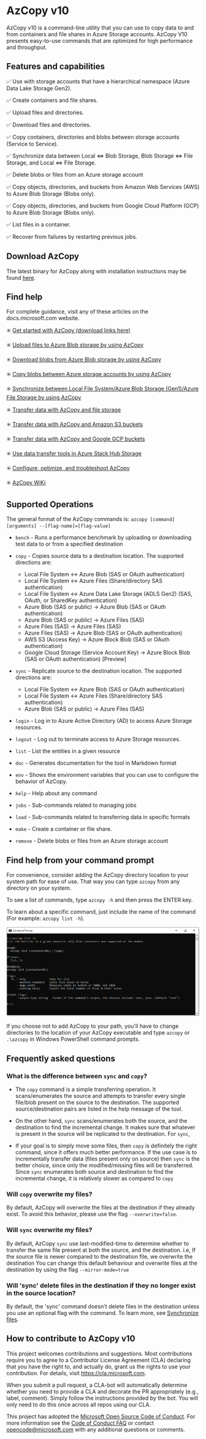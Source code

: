 # AzCopy v10
AzCopy v10 is a command-line utility that you can use to copy data to and from containers and file shares in Azure Storage accounts.
AzCopy V10 presents easy-to-use commands that are optimized for high performance and throughput.

## Features and capabilities

:white_check_mark: Use with storage accounts that have a hierarchical namespace (Azure Data Lake Storage Gen2).

:white_check_mark: Create containers and file shares.

:white_check_mark: Upload files and directories.

:white_check_mark: Download files and directories.

:white_check_mark: Copy containers, directories and blobs between storage accounts (Service to Service).

:white_check_mark: Synchronize data between Local <=> Blob Storage, Blob Storage <=> File Storage, and Local <=> File Storage.

:white_check_mark: Delete blobs or files from an Azure storage account

:white_check_mark: Copy objects, directories, and buckets from Amazon Web Services (AWS) to Azure Blob Storage (Blobs only).

:white_check_mark: Copy objects, directories, and buckets from Google Cloud Platform (GCP) to Azure Blob Storage (Blobs only).

:white_check_mark: List files in a container.

:white_check_mark: Recover from failures by restarting previous jobs.

## Download AzCopy
The latest binary for AzCopy along with installation instructions may be found
[here](https://docs.microsoft.com/en-us/azure/storage/common/storage-use-azcopy-v10).

## Find help

For complete guidance, visit any of these articles on the docs.microsoft.com website.

:eight_spoked_asterisk: [Get started with AzCopy (download links here)](https://docs.microsoft.com/azure/storage/common/storage-use-azcopy-v10)

:eight_spoked_asterisk: [Upload files to Azure Blob storage by using AzCopy](https://docs.microsoft.com/en-us/azure/storage/common/storage-use-azcopy-blobs-upload)

:eight_spoked_asterisk: [Download blobs from Azure Blob storage by using AzCopy](https://docs.microsoft.com/en-us/azure/storage/common/storage-use-azcopy-blobs-download)

:eight_spoked_asterisk: [Copy blobs between Azure storage accounts by using AzCopy](https://docs.microsoft.com/en-us/azure/storage/common/storage-use-azcopy-blobs-copy)

:eight_spoked_asterisk: [Synchronize between Local File System/Azure Blob Storage (Gen1)/Azure File Storage by using AzCopy](https://docs.microsoft.com/en-us/azure/storage/common/storage-use-azcopy-blobs-synchronize)

:eight_spoked_asterisk: [Transfer data with AzCopy and file storage](https://docs.microsoft.com/en-us/azure/storage/common/storage-use-azcopy-files)

:eight_spoked_asterisk: [Transfer data with AzCopy and Amazon S3 buckets](https://docs.microsoft.com/en-us/azure/storage/common/storage-use-azcopy-s3)

:eight_spoked_asterisk: [Transfer data with AzCopy and Google GCP buckets](https://docs.microsoft.com/en-us/azure/storage/common/storage-use-azcopy-google-cloud)

:eight_spoked_asterisk: [Use data transfer tools in Azure Stack Hub Storage](https://docs.microsoft.com/en-us/azure-stack/user/azure-stack-storage-transfer)

:eight_spoked_asterisk: [Configure, optimize, and troubleshoot AzCopy](https://docs.microsoft.com/azure/storage/common/storage-use-azcopy-configure)

:eight_spoked_asterisk: [AzCopy WiKi](https://github.com/Azure/azure-storage-azcopy/wiki)

## Supported Operations

The general format of the AzCopy commands is: `azcopy [command] [arguments] --[flag-name]=[flag-value]`

* `bench` - Runs a performance benchmark by uploading or downloading test data to or from a specified destination

* `copy` - Copies source data to a destination location. The supported directions are:
    - Local File System <-> Azure Blob (SAS or OAuth authentication)
    - Local File System <-> Azure Files (Share/directory SAS authentication)
    - Local File System <-> Azure Data Lake Storage (ADLS Gen2) (SAS, OAuth, or SharedKey authentication)
    - Azure Blob (SAS or public) -> Azure Blob (SAS or OAuth authentication)
    - Azure Blob (SAS or public) -> Azure Files (SAS)
    - Azure Files (SAS) -> Azure Files (SAS)
    - Azure Files (SAS) -> Azure Blob (SAS or OAuth authentication)
    - AWS S3 (Access Key) -> Azure Block Blob (SAS or OAuth authentication)
    - Google Cloud Storage (Service Account Key) -> Azure Block Blob (SAS or OAuth authentication) [Preview]

* `sync` - Replicate source to the destination location. The supported directions are:
    - Local File System <-> Azure Blob (SAS or OAuth authentication)
    - Local File System <-> Azure Files (Share/directory SAS authentication)
    - Azure Blob (SAS or public) -> Azure Files (SAS)

* `login` - Log in to Azure Active Directory (AD) to access Azure Storage resources.

* `logout` - Log out to terminate access to Azure Storage resources.

* `list` - List the entities in a given resource

* `doc` - Generates documentation for the tool in Markdown format

* `env` - Shows the environment variables that you can use to configure the behavior of AzCopy.

* `help` - Help about any command

* `jobs` - Sub-commands related to managing jobs

* `load` - Sub-commands related to transferring data in specific formats

* `make` - Create a container or file share.

* `remove` - Delete blobs or files from an Azure storage account

## Find help from your command prompt

For convenience, consider adding the AzCopy directory location to your system path for ease of use. That way you can type `azcopy` from any directory on your system.

To see a list of commands, type `azcopy -h` and then press the ENTER key.

To learn about a specific command, just include the name of the command (For example: `azcopy list -h`).

![AzCopy command help example](readme-command-prompt.png)

If you choose not to add AzCopy to your path, you'll have to change directories to the location of your AzCopy executable and type `azcopy` or `.\azcopy` in Windows PowerShell command prompts.

## Frequently asked questions

### What is the difference between `sync` and `copy`?

* The `copy` command is a simple transferring operation. It scans/enumerates the source and attempts to transfer every single file/blob present on the source to the destination.
  The supported source/destination pairs are listed in the help message of the tool.

* On the other hand, `sync` scans/enumerates both the source, and the destination to find the incremental change.
  It makes sure that whatever is present in the source will be replicated to the destination. For `sync`,

* If your goal is to simply move some files, then `copy` is definitely the right command, since it offers much better performance.
  If the use case is to incrementally transfer data (files present only on source) then `sync` is the better choice, since only the modified/missing files will be transferred.
  Since `sync` enumerates both source and destination to find the incremental change, it is relatively slower as compared to `copy`

### Will `copy` overwrite my files?

By default, AzCopy will overwrite the files at the destination if they already exist. To avoid this behavior, please use the flag `--overwrite=false`.

### Will `sync` overwrite my files?

By default, AzCopy `sync` use last-modified-time to determine whether to transfer the same file present at both the source, and the destination.
i.e, If the source file is newer compared to the destination file, we overwrite the destination
You can change this default behaviour and overwrite files at the destination by using the flag `--mirror-mode=true`

### Will 'sync' delete files in the destination if they no longer exist in the source location?

By default, the 'sync' command doesn't delete files in the destination unless you use an optional flag with the command.
To learn more, see [Synchronize files](https://docs.microsoft.com/en-us/azure/storage/common/storage-use-azcopy-blobs-synchronize).

## How to contribute to AzCopy v10

This project welcomes contributions and suggestions.  Most contributions require you to agree to a
Contributor License Agreement (CLA) declaring that you have the right to, and actually do, grant us
the rights to use your contribution. For details, visit https://cla.microsoft.com.

When you submit a pull request, a CLA-bot will automatically determine whether you need to provide
a CLA and decorate the PR appropriately (e.g., label, comment). Simply follow the instructions
provided by the bot. You will only need to do this once across all repos using our CLA.

This project has adopted the [Microsoft Open Source Code of Conduct](https://opensource.microsoft.com/codeofconduct/).
For more information see the [Code of Conduct FAQ](https://opensource.microsoft.com/codeofconduct/faq/) or
contact [opencode@microsoft.com](mailto:opencode@microsoft.com) with any additional questions or comments.
